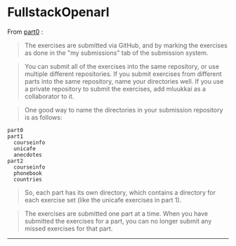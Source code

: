 # FullstackOpenarl

From [part0][01] :

> The exercises are submitted via GitHub, and by marking the exercises as done in the "my submissions" tab of the submission system.  

>  You can submit all of the exercises into the same repository, or use multiple different repositories. If you submit exercises from different parts into the same repository, name your directories well. If you use a private repository to submit the exercises, add mluukkai as a collaborator to it.  

>  One good way to name the directories in your submission repository is as follows:
```
part0
part1
  courseinfo
  unicafe
  anecdotes
part2
  courseinfo
  phonebook
  countries
```
> So, each part has its own directory, which contains a directory for each exercise set (like the unicafe exercises in part 1).

> The exercises are submitted one part at a time. When you have submitted the exercises for a part, you can no longer submit any missed exercises for that part.

---
[01]:https://fullstackopen.com/en/part0/fundamentals_of_web_apps#exercises-0-1-0-6